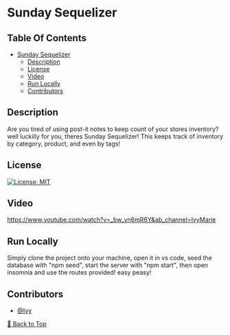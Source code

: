 # Sunday Sequelizer


## Table Of Contents
- [Sunday Sequelizer](#sunday-sequelizer)
  - [Description](#description)
  - [License](#license)
  - [Video](#video)
  - [Run Locally](#run-locally)
  - [Contributors](#contributors)


## Description

Are you tired of using post-it notes to keep count of your stores inventory? well luckilly for you, theres Sunday Sequelizer! This keeps track of inventory by category, product, and even by tags!

## License

[![License: MIT](https://img.shields.io/badge/License-MIT-yellow.svg)](https://opensource.org/licenses/MIT)

## Video

https://www.youtube.com/watch?v=_bw_yn6mR6Y&ab_channel=IvyMarie

## Run Locally

Simply clone the project onto your machine, open it in vs code, seed the database with "npm seed", start the server with "npm start", then open insomnia and use the routes provided! easy peasy!

## Contributors

- [@Ivy](https://www.github.com/ivyreed)

[🔼 Back to Top](#marketing-assistant)